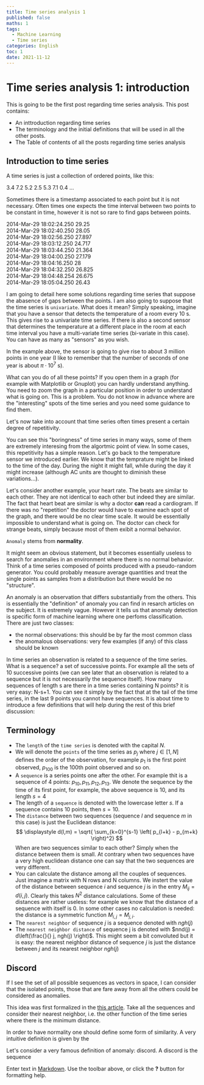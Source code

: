 ```yaml
---
title: Time series analysis 1
published: false
maths: 1
tags: 
  - Machine Learning
  - Time series
categories: English
toc: 1
date: 2021-11-12
---
```

# Time series analysis 1: introduction 

This is going to be the first post regarding time series analysis. This post contains:
- An inttroduction regarding time series 
- The terminology and the initial definitions that will be used in all the other posts.
- The Table of contents of all the posts regarding time series analysis

## Introduction to time series
A time series is just a collection of ordered points, like this:

3.4   7.2   5.2  2.5   5.3   7.1  0.4  ...

Sometimes there is a timestamp associated to each point but it is 
not necessary. 
Often times one expects the time interval between two points to be constant in time, however it
is not so rare to find gaps between points. 

2014-Mar-29 18:02:24.250        29.25  
2014-Mar-29 18:02:40.250        28.05  
2014-Mar-29 18:02:56.250        27.897  
2014-Mar-29 18:03:12.250        24.717  
2014-Mar-29 18:03:44.250        21.364  
2014-Mar-29 18:04:00.250        27.179  
2014-Mar-29 18:04:16.250        28  
2014-Mar-29 18:04:32.250        26.825  
2014-Mar-29 18:04:48.254        26.675  
2014-Mar-29 18:05:04.250        26.43  

I am going to detail here some solutions regarding time series
that suppose the abasence of gaps between the points. I am also going to suppose that the time series is `univariate`. 
What does it mean? Simply speaking, imagine that you have a sensor that detects the temperature of a room
every 10 s. This gives rise to a univariate time series. If there is also a second sensor that determines 
the temperature at a different place in the room at each time interval you have a multi-variate time series (bi-variate in this case).
You can have as many as "sensors" as you wish.

In the example above, the sensor is going to give rise to about 3 million points in one year 
(I like to remember that the number of seconds of one year is about $\pi \cdot 10^7$ s). 

What can you do of all these points?
If you open them in a graph (for example with Matplotlib or Gnuplot) you can hardly understand anything.
You need to zoom the graph in a particular position in order to understand what is going on. This is a problem. You do not know in advance where are the "interesting" spots of the time series and you need 
some guidance to find them. 

Let's now take into account that time series often times present a certain degree of repetitivity. 

You can see this "boringness" of time series in many ways, some of them are extremely interesing from the
algortmic point of view.
In some cases, this repetitivity has a simple reason. Let's go back to the temperature
sensor we introduced earlier. We know that the temprature might be linked to the time of the day. During the night it might fall, while during the day it might increase (although AC units are thought to diminish these variations...).

Let's consider another example, your heart rate. The beats are similar to each other. They are not identical
to each other but indeed they are similar.
The fact that heart beat are similar is why a doctor **can** read a cardiogram. If there was no "repetition" the doctor would have
to examine each spot of the graph, and there would be no clear time scale. It would be 
essentially impossible to understand what is going on. The doctor can check for strange beats, 
simply because most of them exibit a normal behavior. 

`Anomaly` stems from **normality**. 

It might seem an obvious statement, but it becomes essentially useless to search for anomalies in an environment where there is no normal behavior. Think of a time series composed of points produced with 
a pseudo-random generator. You could probably measure average quantities and treat the single points as samples from a distribution but 
there would be no "structure".

An anomaly is an observation that differs substantially from the others. This is essentially the "definition" of 
anomaly you can find in resarch articles on the subject. It is estremely vague. 
However it tells us that anomaly detection is specific form of machine learning where one perfoms classification. There are 
just two classes:
- the normal observations:     this should be by far the most common class
- the anomalous observations: very few examples (if any) of this class should be known

In time series an observation is related to a sequence of the time series. What is a sequence? a set of successive points. For example
all the sets of 10 successive points (we can see later that an observation is related to a sequence but it is not necessarily the sequence itself). 
How many sequences of length s are there in a time series containing N points? it is very easy: N-s+1. You can see it simply by the fact
that at the tail of the time series, in the last 9 points you cannot have sequences. 
  It is about time to introduce a few definitions that will help during the rest of this brief discussion:

## Terminology

- The `length` of the `time series` is denoted with the capital $N$.
- We will denote the `points` of the time series as $p_j$ where $j \in [1,N]$ defines the order of the observation, for example $p_1$
  is the first point observed, $p_{100}$ is the 100th point observed and so on.
- A `sequence` is a series points one after the other. For example thit is a sequence of 4 points: $p_{10}, p_{11},
  p_{12}, p_{13}$. We denote the sequence by the time of its first point, for example, the above sequence is $10$, and its length $s=4$ 
- The length of a `sequence` is denoted with the lowercase letter $s$. If a sequence contains 10 points, then $s=10$.
- The `distance` between two sequences (sequence $l$ and sequence $m$ in this case) is just the Euclidean distance:
 $$ 
 \displaystyle
 d(l,m) = \sqrt{ \sum_{k=0}^{s-1} \left( p_{l+k}  - p_{m+k}  \right)^2}
 $$
When are two sequences similar to each other? Simply when the distance between them is small. At contrary when two sequences have a very high euclidean distance
one can say that the two sequences are very different.
- You can calculate the distance among all the couples of sequences. Just imagine a matrix with N rows and N columns. We
  instert the value of the distance between sequence $i$ and sequence $j$ is in the entry $M_{ij} = d(i,j)$. Clearly this takes $N^2$ distance calculations.
Some of these distances are rather useless: for example we know that the distance of a sequence with itself is 0. In some other cases no calculation is needed:
the distance is a symmetric function $M_{i,j}= M_{j,i}$.
- The `nearest neighbor` of sequence $j$ is a sequence denoted with $ngh(j)$
- The `nearest neighbor distance` of sequence j is denoted with  $nnd(j) = d\left(\frac{}{} j, ngh(j) \right)$. This might seem a bit convoluted
  but it is easy: the nearest neighbor distance of sequence $j$ is just the distance between $j$ and its nearest neighbor $ngh(j)$



## Discord
If I see the set of all possible sequences as vectors in space, I can consider that the isolated points, 
those that are fare away from all the others could be considered as anomalies. 

This idea was first formalized in the [this article]().
Take all the sequences and consider their nearest neighbor, i.e. the other function of the time series where there is the minimum distance. 



In order to have normality one should define some form of similarity. A very intuitive definition is given by the 


Let's consider a very famous definition of anomaly: discord. 
A discord is the sequence 











Enter text in [Markdown](http://daringfireball.net/projects/markdown/). Use the toolbar above, or click the **?** button for formatting help.
